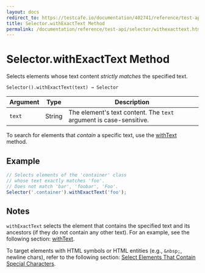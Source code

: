 ```yaml
---
layout: docs
redirect_to: https://testcafe.io/documentation/402741/reference/test-api/selector/withexacttext
title: Selector.withExactText Method
permalink: /documentation/reference/test-api/selector/withexacttext.html
---
```

# Selector.withExactText Method

Selects elements whose text content *strictly matches* the specified text.

```text
Selector().withExactText(text) → Selector
```

Argument | Type   | Description
-------- | ------ | --------------
`text`  | String | The element's text content. The `text` argument is case-sensitive.

To search for elements that *contain* a specific text, use the [withText](withtext.md) method.

## Example

```js
// Selects elements of the 'container' class
// whose text exactly matches 'foo'.
// Does not match 'bar', 'foobar', 'Foo'.
Selector('.container').withExactText('foo');
```

## Notes

`withExactText` selects the element that contains the specified text and its ancestors (if they do not contain any other text). For an example, see the following section: [withText](withtext.md#notes).

To target elements with HTML symbols or HTML entities (e.g., `&nbsp;`, newline chars), refer to the following section: [Select Elements That Contain Special Characters](../../../guides/basic-guides/select-page-elements.md#select-elements-that-contain-special-characters).
